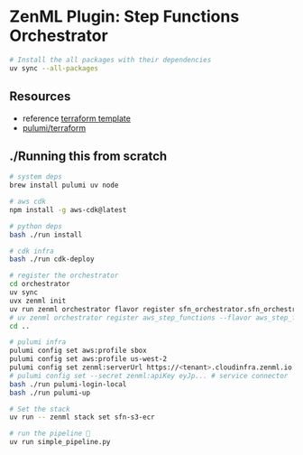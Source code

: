 # ZenML Plugin: Step Functions Orchestrator

```bash
# Install the all packages with their dependencies
uv sync --all-packages
```

## Resources

- reference [terraform template](https://github.com/zenml-io/terraform-aws-zenml-stack/blob/main/main.tf)
- [pulumi/terraform](https://www.pulumi.com/blog/any-terraform-provider/)

## ./Running this from scratch

```bash
# system deps
brew install pulumi uv node

# aws cdk
npm install -g aws-cdk@latest

# python deps
bash ./run install

# cdk infra
bash ./run cdk-deploy

# register the orchestrator
cd orchestrator
uv sync
uvx zenml init
uv run zenml orchestrator flavor register sfn_orchestrator.sfn_orchestrator_flavor.StepFunctionsOrchestratorFlavor
# uv zenml orchestrator register aws_step_functions --flavor aws_step_functions
cd ..

# pulumi infra
pulumi config set aws:profile sbox
pulumi config set aws:profile us-west-2
pulumi config set zenml:serverUrl https://<tenant>.cloudinfra.zenml.io
# pulumi config set --secret zenml:apiKey eyJp... # service connector
bash ./run pulumi-login-local
bash ./run pulumi-up

# Set the stack
uv run -- zenml stack set sfn-s3-ecr

# run the pipeline 🎉
uv run simple_pipeline.py
```
